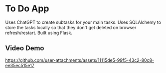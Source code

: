 # To Do App

Uses ChatGPT to create subtasks for your main tasks. Uses SQLAlchemy to store the tasks locally so that they don't get deleted on browser refresh/restart. Built using Flask.

## Video Demo
https://github.com/user-attachments/assets/11115de5-99f5-43c2-80c8-ee35ec515e17

